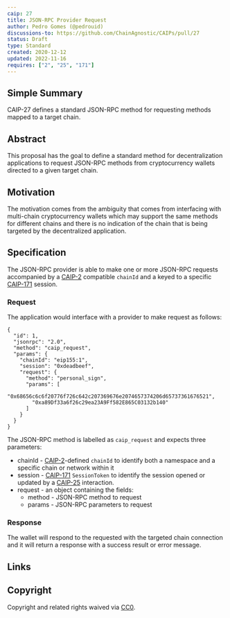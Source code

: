 ```yaml
---
caip: 27
title: JSON-RPC Provider Request
author: Pedro Gomes (@pedrouid)
discussions-to: https://github.com/ChainAgnostic/CAIPs/pull/27
status: Draft
type: Standard
created: 2020-12-12
updated: 2022-11-16
requires: ["2", "25", "171"]
---
```


## Simple Summary

CAIP-27 defines a standard JSON-RPC method for requesting methods mapped to a
target chain.

## Abstract

This proposal has the goal to define a standard method for decentralization
applications to request JSON-RPC methods from cryptocurrency wallets directed to
a given target chain.

## Motivation

The motivation comes from the ambiguity that comes from interfacing with
multi-chain cryptocurrency wallets which may support the same methods for
different chains and there is no indication of the chain that is being targeted
by the decentralized application.

## Specification

The JSON-RPC provider is able to make one or more JSON-RPC requests accompanied
by a [CAIP-2][] compatible `chainId` and a keyed to a specific [CAIP-171][]
session. 

### Request

The application would interface with a provider to make request as follows:

```jsonc
{
  "id": 1,
  "jsonrpc": "2.0",
  "method": "caip_request",
  "params": {
    "chainId": "eip155:1",
    "session": "0xdeadbeef",
    "request": {
      "method": "personal_sign",
      "params": [
        "0x68656c6c6f20776f726c642c207369676e2074657374206d65737361676521",
        "0xa89Df33a6f26c29ea23A9Ff582E865C03132b140"
      ]
    }
  }
}
```

The JSON-RPC method is labelled as `caip_request` and expects three parameters:

- chainId - [CAIP-2][]-defined `chainId` to identify both a namespace and a
  specific chain or network within it
- session - [CAIP-171][] `SessionToken` to identify the session opened or
  updated by a [CAIP-25][] interaction.
- request - an object containing the fields:
  - method - JSON-RPC method to request
  - params - JSON-RPC parameters to request

### Response

The wallet will respond to the requested with the targeted chain connection and
it will return a response with a success result or error message.

## Links

[CAIP-2]: https://chainagnostic.org/CAIPs/caip-2
[CAIP-25]: https://chainagnostic.org/CAIPs/caip-25
[CAIP-171]: https://chainagnostic.org/CAIPs/caip-171

## Copyright

Copyright and related rights waived via [CC0](../LICENSE).
